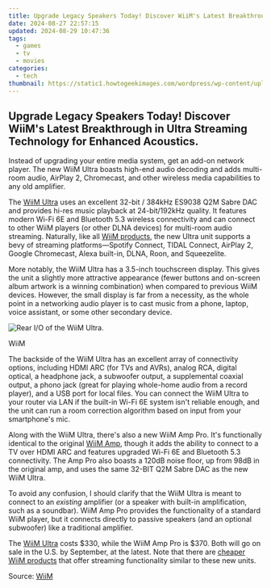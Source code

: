 ```yaml
---
title: Upgrade Legacy Speakers Today! Discover WiiM's Latest Breakthrough in Ultra Streaming Technology for Enhanced Acoustics.
date: 2024-08-27 22:57:15
updated: 2024-08-29 10:47:36
tags:
  - games
  - tv
  - movies
categories:
  - tech
thumbnail: https://static1.howtogeekimages.com/wordpress/wp-content/uploads/2024/05/14.jpg
---
```


## Upgrade Legacy Speakers Today! Discover WiiM's Latest Breakthrough in Ultra Streaming Technology for Enhanced Acoustics.

Instead of upgrading your entire media system, get an add-on network player. The new WiiM Ultra boasts high-end audio decoding and adds multi-room audio, AirPlay 2, Chromecast, and other wireless media capabilities to any old amplifier.

 The [WiiM Ultra](https://www.blog.wiimhome.com/post/unveiling-wiim-ultra-the-digital-hub-for-your-music) uses an excellent 32-bit / 384kHz ES9038 Q2M Sabre DAC and provides hi-res music playback at 24-bit/192kHz quality. It features modern Wi-Fi 6E and Bluetooth 5.3 wireless connectivity and can connect to other WiiM players (or other DLNA devices) for multi-room audio streaming. Naturally, like all [WiiM products](https://driver-install.techidaily.com/reviving-amd-drivers-windows-7-to-11-update/), the new Ultra unit supports a bevy of streaming platforms—Spotify Connect, TIDAL Connect, AirPlay 2, Google Chromecast, Alexa built-in, DLNA, Roon, and Squeezelite.

 More notably, the WiiM Ultra has a 3.5-inch touchscreen display. This gives the unit a slightly more attractive appearance (fewer buttons and on-screen album artwork is a winning combination) when compared to previous WiiM devices. However, the small display is far from a necessity, as the whole point in a networking audio player is to cast music from a phone, laptop, voice assistant, or some other secondary device.

![Rear I/O of the WiiM Ultra.](https://static1.howtogeekimages.com/wordpress/wp-content/uploads/2024/05/15.jpg) 

WiiM

 The backside of the WiiM Ultra has an excellent array of connectivity options, including HDMI ARC (for TVs and AVRs), analog RCA, digital optical, a headphone jack, a subwoofer output, a supplemental coaxial output, a phono jack (great for playing whole-home audio from a record player), and a USB port for local files. You can connect the WiiM Ultra to your router via LAN if the built-in Wi-Fi 6E system isn't reliable enough, and the unit can run a room correction algorithm based on input from your smartphone's mic.

 Along with the WiiM Ultra, there's also a new WiiM Amp Pro. It's functionally identical to the original [WiiM Amp](https://some-knowledge.techidaily.com/in-2024-immerse-audiences-integrating-sound-effectively-in-canva-films/), though it adds the ability to connect to a TV over HDMI ARC and features upgraded Wi-Fi 6E and Bluetooth 5.3 connectivity. The Amp Pro also boasts a 120dB noise floor, up from 98dB in the original amp, and uses the same 32-BIT Q2M Sabre DAC as the new WiiM Ultra.

 To avoid any confusion, I should clarify that the WiiM Ultra is meant to connect to an _existing_ amplifier (or a speaker with built-in amplification, such as a soundbar). WiiM Amp Pro provides the functionality of a standard WiiM player, but it connects directly to passive speakers (and an optional subwoofer) like a traditional amplifier.

 The [WiiM Ultra](https://www.blog.wiimhome.com/post/unveiling-wiim-ultra-the-digital-hub-for-your-music) costs $330, while the WiiM Amp Pro is $370\. Both will go on sale in the U.S. by September, at the latest. Note that there are [cheaper WiiM products](https://blog-min.techidaily.com/android-to-apple-how-to-transfer-photos-from-xiaomi-redmi-note-13-proplus-5g-to-ipad-easily-drfone-by-drfone-transfer-from-android-transfer-from-android/) that offer streaming functionality similar to these new units.

 Source: [WiiM](https://www.blog.wiimhome.com/post/unveiling-wiim-ultra-the-digital-hub-for-your-music)

<ins class="adsbygoogle"
     style="display:block"
     data-ad-format="autorelaxed"
     data-ad-client="ca-pub-7571918770474297"
     data-ad-slot="1223367746"></ins>



<ins class="adsbygoogle"
     style="display:block"
     data-ad-client="ca-pub-7571918770474297"
     data-ad-slot="8358498916"
     data-ad-format="auto"
     data-full-width-responsive="true"></ins>
